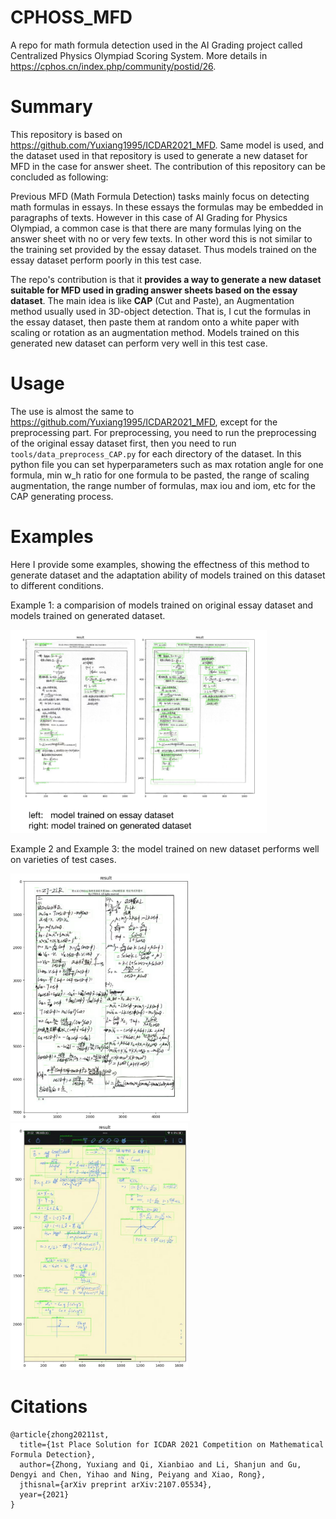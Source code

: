 # CPHOSS_MFD
A repo for math formula detection used in the AI Grading project called Centralized Physics Olympiad Scoring System. More details in https://cphos.cn/index.php/community/postid/26.


# Summary
This repository is based on https://github.com/Yuxiang1995/ICDAR2021_MFD. Same model is used, and the dataset used in that repository is used to generate a new dataset for MFD in the case for answer sheet. The contribution of this repository can be concluded as following:

Previous MFD (Math Formula Detection) tasks mainly focus on detecting math formulas in essays. In these essays the formulas may be embedded in paragraphs of texts. However in this case of AI Grading for Physics Olympiad, a common case is that there are many formulas lying on the answer sheet with no or very few texts. In other word this is not similar to the training set provided by the essay dataset. Thus models trained on the essay dataset perform poorly in this test case.

The repo's contribution is that it **provides a way to generate a new dataset suitable for MFD used in grading answer sheets based on the essay dataset**. The main idea is like **CAP** (Cut and Paste), an Augmentation method usually used in 3D-object detection. That is, I cut the formulas in the essay dataset, then paste them at random onto a white paper with scaling or rotation as an augmentation method. Models trained on this generated new dataset can perform very well in this test case.

# Usage
The use is almost the same to https://github.com/Yuxiang1995/ICDAR2021_MFD, except for the preprocessing part. For preprocessing, you need to run the preprocessing of the original essay dataset first, then you need to run `tools/data_preprocess_CAP.py` for each directory of the dataset. In this python file you can set hyperparameters such as max rotation angle for one formula, min w_h ratio for one formula to be pasted, the range of scaling augmentation, the range number of formulas, max iou and iom, etc for the CAP generating process.


# Examples
Here I provide some examples, showing the effectness of this method to generate dataset and the adaptation ability of models trained on this dataset to different conditions.

Example 1: a comparision of models trained on original essay dataset and models trained on generated dataset.

<img src="example1.jpeg" style = "zoom:40%;"/>

Example 2 and Example 3: the model trained on new dataset performs well on varieties of test cases.

<img src="example2.jpeg" style = "zoom:40%;"/>
<img src="example3.jpeg" style = "zoom:40%;"/>

# Citations
```shell
@article{zhong20211st,
  title={1st Place Solution for ICDAR 2021 Competition on Mathematical Formula Detection},
  author={Zhong, Yuxiang and Qi, Xianbiao and Li, Shanjun and Gu, Dengyi and Chen, Yihao and Ning, Peiyang and Xiao, Rong},
  jthisnal={arXiv preprint arXiv:2107.05534},
  year={2021}
}
